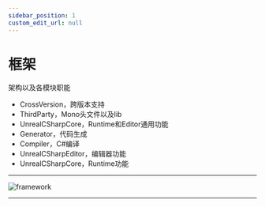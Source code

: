 ```yaml
---
sidebar_position: 1
custom_edit_url: null
---
```


# 框架

架构以及各模块职能

- CrossVersion，跨版本支持
- ThirdParty，Mono头文件以及lib
- UnrealCSharpCore，Runtime和Editor通用功能
- Generator，代码生成
- Compiler，C#编译
- UnrealCSharpEditor，编辑器功能
- UnrealCSharpCore，Runtime功能

---

![framework](./img/framework.png)

---
